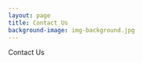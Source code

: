 ```yaml
---
layout: page
title: Contact Us
background-image: img-background.jpg
---
```

<div class="">
Contact Us


</div>
